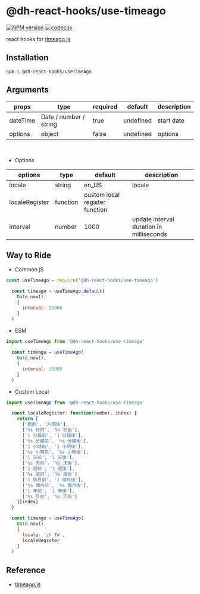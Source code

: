 # @dh-react-hooks/use-timeago

[![NPM version](https://img.shields.io/npm/v/@dh-react-hooks/useTimeAgo.svg)](https://www.npmjs.com/package/@dh-react-hooks/useTimeAgo)
[![codecov](https://codecov.io/gh/danhuang1202/DrHooks/branch/master/graph/badge.svg)](https://codecov.io/gh/danhuang1202/DrHooks)

react hooks for [timeago.js](https://github.com/hustcc/timeago.js)


## Installation
```
npm i @dh-react-hooks/useTimeAgo
```

## Arguments
  | props | type | required | default | description |
  | --- | --- | --- | --- | --- |
  | dateTime | Date / number / string | true | undefined | start date |
  | options | object | false | undefined | options |
  <br/>

  - Options
  
  | options | type | default | description |
  | --- | --- | --- | --- |
  | locale | string | en_US | locale |
  | localeRegister	| function | custom local register function |
  | interval | number | 1000 | update interval duration in milliseconds |

## Way to Ride
- Common jS
```js
const useTimeAgo = require('@dh-react-hooks/use-timeago')

  const timeago = useTimeAgo.default(
    Date.now(), 
    {
      interval: 30000
    }
  )
```

- ESM
```js
import useTimeAgo from '@dh-react-hooks/use-timeago'
  
  const timeago = useTimeAgo(
    Date.now(), 
    {
      interval: 30000
    }
  )
```

- Custom Local

```js
import useTimeAgo from '@dh-react-hooks/use-timeago'

  const localeRegister: function(number, index) {
    return [
      ['剛剛', '片刻後'],
      ['%s 秒前', '%s 秒後'],
      ['1 分鐘前', '1 分鐘後'],
      ['%s 分鐘前', '%s 分鐘後'],
      ['1 小時前', '1 小時後'],
      ['%s 小時前', '%s 小時後'],
      ['1 天前', '1 天後'],
      ['%s 天前', '%s 天後'],
      ['1 週前', '1 週後'],
      ['%s 週前', '%s 週後'],
      ['1 個月前', '1 個月後'],
      ['%s 個月前', '%s 個月後'],
      ['1 年前', '1 年後'],
      ['%s 年前', '%s 年後']
    ][index]
  }

  const timeago = useTimeAgo(
    Date.now(), 
    {
      locale: 'zh_TW',
      localeRegister
    }
  )
```

## Reference
- [timeago.js](https://github.com/hustcc/timeago.js)
